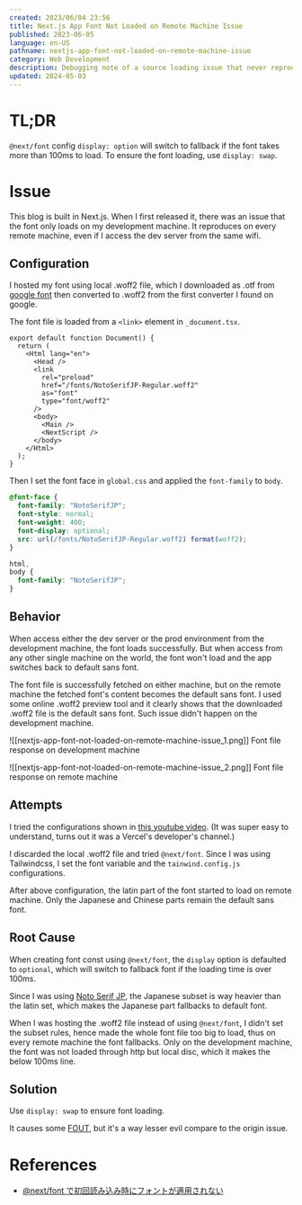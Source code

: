 ```yaml
---
created: 2023/06/04 23:56
title: Next.js App Font Not Loaded on Remote Machine Issue
published: 2023-06-05
language: en-US
pathname: nextjs-app-font-not-loaded-on-remote-machine-issue
category: Web Development
description: Debugging note of a source loading issue that never reproduces on the dev machine.
updated: 2024-05-03
---
```


# TL;DR

`@next/font` config `display: option` will switch to fallback if the font takes more than 100ms to load. To ensure the font loading, use `display: swap`.

# Issue

This blog is built in Next.js. When I first released it, there was an issue that the font only loads on my development machine. It reproduces on every remote machine, even if I access the dev server from the same wifi.

## Configuration

I hosted my font using local .woff2 file, which I downloaded as .otf from [google font](https://fonts.google.com/) then converted to .woff2 from the first converter I found on google.

The font file is loaded from a `<link>` element in `_document.tsx`.

```tsx
export default function Document() {
  return (
    <Html lang="en">
      <Head />
      <link
        rel="preload"
        href="/fonts/NotoSerifJP-Regular.woff2"
        as="font"
        type="font/woff2"
      />
      <body>
        <Main />
        <NextScript />
      </body>
    </Html>
  );
}
```

Then I set the font face in `global.css` and applied the `font-family` to `body`.

```css
@font-face {
  font-family: "NotoSerifJP";
  font-style: normal;
  font-weight: 400;
  font-display: optional;
  src: url(/fonts/NotoSerifJP-Regular.woff2) format(woff2);
}

html,
body {
  font-family: "NotoSerifJP";
}
```

## Behavior

When access either the dev server or the prod environment from the development machine, the font loads successfully. But when access from any other single machine on the world, the font won't load and the app switches back to default sans font.

The font file is successfully fetched on either machine, but on the remote machine the fetched font's content becomes the default sans font. I used some online .woff2 preview tool and it clearly shows that the downloaded .woff2 file is the default sans font. Such issue didn't happen on the development machine.

![[nextjs-app-font-not-loaded-on-remote-machine-issue_1.png]]
Font file response on development machine

![[nextjs-app-font-not-loaded-on-remote-machine-issue_2.png]]
Font file response on remote machine

## Attempts

I tried the configurations shown in [this youtube video](https://www.youtube.com/watch?v=L8_98i_bMMA).
(It was super easy to understand, turns out it was a Vercel's developer's channel.)

I discarded the local .woff2 file and tried `@next/font`. Since I was using Tailwindcss, I set the font variable and the `tainwind.config.js` configurations.

After above configuration, the latin part of the font started to load on remote machine. Only the Japanese and Chinese parts remain the default sans font.

## Root Cause

When creating font const using `@next/font`, the `display` option is defaulted to `optional`, which will switch to fallback font if the loading time is over 100ms.

Since I was using [Noto Serif JP](https://fonts.google.com/noto/specimen/Noto+Serif+JP?query=noto+se), the Japanese subset is way heavier than the latin set, which makes the Japanese part fallbacks to default font.

When I was hosting the .woff2 file instead of using `@next/font`, I didn't set the subset rules, hence made the whole font file too big to load, thus on every remote machine the font fallbacks. Only on the development machine, the font was not loaded through http but local disc, which it makes the below 100ms line.

## Solution

Use `display: swap` to ensure font loading.

It causes some [FOUT](https://fonts.google.com/knowledge/glossary/fout), but it's a way lesser evil compare to the origin issue.

# References

- [@next/font で初回読み込み時にフォントが適用されない](https://www.satoooh.org/blog/next-font-display)

